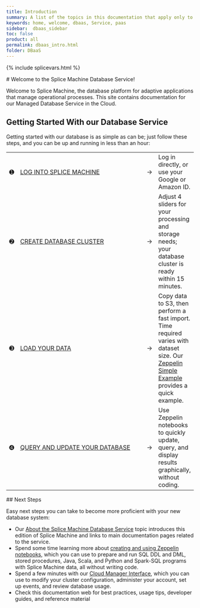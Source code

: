 ```yaml
---
title: Introduction
summary: A list of the topics in this documentation that apply only to our database-as-a-service; these topics do not apply to our on-premise product product.
keywords: home, welcome, dbaas, Service, paas
sidebar:  dbaas_sidebar
toc: false
product: all
permalink: dbaas_intro.html
folder: DBaaS
---
```

\{% include splicevars.html %} <section>
<div class="TopicContent" data-swiftype-index="true" markdown="1">
# Welcome to the Splice Machine Database Service!

Welcome to Splice Machine, the database platform for adaptive
applications that manage operational processes. This site contains
documentation for our <span class="ConsoleLink">Managed Database Service
in the Cloud</span>.

## Getting Started With our Database Service

Getting started with our database is as simple as can be; just follow
these steps, and you can be up and running in less than an hour:

<table class="noBorder">
                <col />
                <col width="350px" />
                <col />
				<col />
                <tbody>
                    <tr>
                        <td class="DbaasIntroNum">➊</td>
                        <td class="DbaasIntroStep"><a href="dbaas_cm_login.html">LOG INTO SPLICE MACHINE</a></td>
						<td class="DbaasIntroArrow">→</td>
                        <td class="DbaasIntroDesc">Log in directly, or use your Google or Amazon ID.</td>
                    </tr>
					<tr>
                        <td class="DbaasIntroNum">➋</td>
                        <td class="DbaasIntroStep"><a href="dbaas_cm_initialstartup.html">CREATE DATABASE CLUSTER</a></td>
						<td class="DbaasIntroArrow">→</td>
                        <td class="DbaasIntroDesc">Adjust 4 sliders for your processing and storage needs; your database cluster is ready within 15 minutes.</td>
                    </tr>
                    <tr>
                        <td class="DbaasIntroNum">➌</td>
                        <td class="DbaasIntroStep"><a href="dbaas_zep_simple.html">LOAD YOUR DATA</a></td>
						<td class="DbaasIntroArrow">→</td>
                        <td class="DbaasIntroDesc">Copy data to S3, then perform a fast import. Time required varies with dataset size. Our <a href="dbaas_zep_simple.html">Zeppelin Simple Example</a> provides a quick example.</td>
                    </tr>
                    <tr>
                        <td class="DbaasIntroNum">➍</td>
                        <td class="DbaasIntroStep"><a href="dbaas_zep_getstarted.html">QUERY AND UPDATE YOUR DATABASE</a></td>
						<td class="DbaasIntroArrow">→</td>
                        <td class="DbaasIntroDesc">Use Zeppelin notebooks to quickly update, query, and display results graphically, without coding.</td>
                    </tr>
                </tbody>
            </table>
## Next Steps

Easy next steps you can take to become more proficient with your new
database system:

* Our [About the Splice Machine Database Service](dbaas_about.html)
  topic introduces this edition of Splice Machine and links to main
  documentation pages related to the service.
* Spend some time learning more about [creating and using Zeppelin
  notebooks](dbaas_zep_getstarted.html), which you can use to prepare
  and run SQL DDL and DML, stored procedures, Java, Scala, and Python
  and Spark-SQL programs with Splice Machine data, all without writing
  code.
* Spend a few minutes with our [Cloud Manager
  Interface](dbaas_cm_intro.html), which you can use to modify your
  cluster configuration, administer your account, set up events, and
  review database usage.
* Check this documentation web for best practices, usage tips, developer
  guides, and reference material

</div>
</section>

